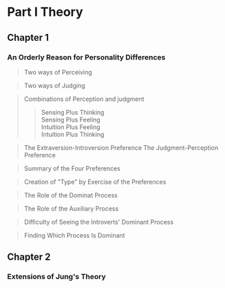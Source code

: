 # Part I Theory
## Chapter 1 
### An Orderly Reason for Personality Differences

> Two ways of Perceiving   

> Two ways of Judging  

> Combinations of Perception and judgment  
>> Sensing Plus Thinking    
>> Sensing Plus Feeling  
>> Intuition Plus Feeling  
>> Intuition Plus Thinking  

> The Extraversion-Introversion Preference
> The Judgment-Perception Preference  

> Summary of the Four Preferences  

> Creation of "Type" by Exercise of the Preferences  

> The Role of the Dominat Process  

> The Role of the Auxiliary Process  

> Difficulty of Seeing the Introverts' Dominant Process  

> Finding Which Process Is Dominant  

## Chapter 2
### Extensions of Jung's Theory
